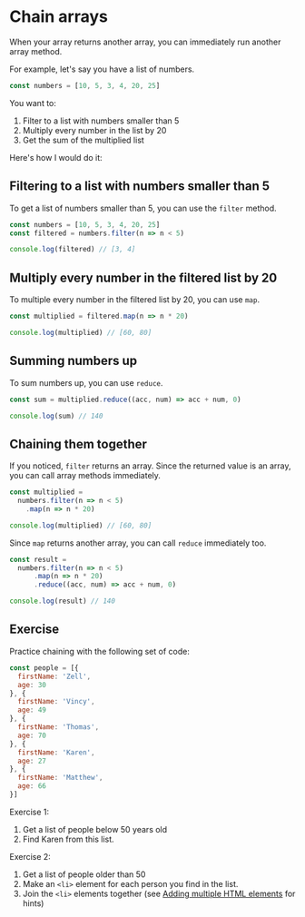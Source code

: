 # Chain arrays

When your array returns another array, you can immediately run another array method.

For example, let's say you have a list of numbers.

```js
const numbers = [10, 5, 3, 4, 20, 25]
```

You want to:

1. Filter to a list with numbers smaller than 5
2. Multiply every number in the list by 20
3. Get the sum of the multiplied list

Here's how I would do it:

## Filtering to a list with numbers smaller than 5

To get a list of numbers smaller than 5, you can use the `filter` method.

```js
const numbers = [10, 5, 3, 4, 20, 25]
const filtered = numbers.filter(n => n < 5)

console.log(filtered) // [3, 4]
```

## Multiply every number in the filtered list by 20

To multiple every number in the filtered list by 20, you can use `map`.

```js
const multiplied = filtered.map(n => n * 20)

console.log(multiplied) // [60, 80]
```

## Summing numbers up

To sum numbers up, you can use `reduce`.

```js
const sum = multiplied.reduce((acc, num) => acc + num, 0)

console.log(sum) // 140
```

## Chaining them together

If you noticed, `filter` returns an array. Since the returned value is an array, you can call array methods immediately.

```js
const multiplied =
  numbers.filter(n => n < 5)
    .map(n => n * 20)

console.log(multiplied) // [60, 80]
```

Since `map` returns another array, you can call `reduce` immediately too.

```js
const result =
  numbers.filter(n => n < 5)
      .map(n => n * 20)
      .reduce((acc, num) => acc + num, 0)

console.log(result) // 140
```

## Exercise

Practice chaining with the following set of code:

```js
const people = [{
  firstName: 'Zell',
  age: 30
}, {
  firstName: 'Vincy',
  age: 49
}, {
  firstName: 'Thomas',
  age: 70
}, {
  firstName: 'Karen',
  age: 27
}, {
  firstName: 'Matthew',
  age: 66
}]
```

Exercise 1:

1. Get a list of people below 50 years old
2. Find Karen from this list.

Exercise 2:

1. Get a list of people older than 50
2. Make an `<li>` element for each person you find in the list.
3. Join the `<li>` elements together (see [Adding multiple HTML elements](../07.text-and-content/03.adding-multiple-elements.md) for hints)


